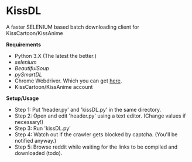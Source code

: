 # KissDL
A faster SELENIUM based batch downloading client for KissCartoon/KissAnime

**Requirements**
- Python 3.X (The latest the better.)
- *selenium*
- *BeautifulSoup*
- *pySmartDL*
- Chrome Webdriver. Which you can get [here](https://sites.google.com/a/chromium.org/chromedriver/downloads).
- KissCartoon/KissAnime account

**Setup/Usage**
- Step 1: Put 'header.py' and 'kissDL.py' in the same directory.
- Step 2: Open and edit 'header.py' using a text editor. (Change values if necessary!)
- Step 3: Run 'kissDL.py'
- Step 4: Watch out if the crawler gets blocked by captcha. (You'll be notified anyway.)
- Step 5: Browse reddit while waiting for the links to be compiled and downloaded (todo).


